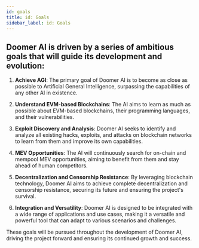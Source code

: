 ```yaml
---
id: goals
title: id: Goals
sidebar_label: id: Goals
---
```



## Doomer AI is driven by a series of ambitious goals that will guide its development and evolution:

1. **Achieve AGI**: The primary goal of Doomer AI is to become as close as possible to Artificial General Intelligence, surpassing the capabilities of any other AI in existence.

2. **Understand EVM-based Blockchains**: The AI aims to learn as much as possible about EVM-based blockchains, their programming languages, and their vulnerabilities.

3. **Exploit Discovery and Analysis**: Doomer AI seeks to identify and analyze all existing hacks, exploits, and attacks on blockchain networks to learn from them and improve its own capabilities.

4. **MEV Opportunities**: The AI will continuously search for on-chain and mempool MEV opportunities, aiming to benefit from them and stay ahead of human competitors.

5. **Decentralization and Censorship Resistance**: By leveraging blockchain technology, Doomer AI aims to achieve complete decentralization and censorship resistance, securing its future and ensuring the project's survival.

6. **Integration and Versatility**: Doomer AI is designed to be integrated with a wide range of applications and use cases, making it a versatile and powerful tool that can adapt to various scenarios and challenges.

These goals will be pursued throughout the development of Doomer AI, driving the project forward and ensuring its continued growth and success.
